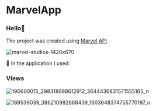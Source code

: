 # MarvelApp

### Hello👋
The project was created using [Marvel API](https://developer.marvel.com/). 

![marvel-studios-1420x670](https://user-images.githubusercontent.com/75734211/119407049-f5a8a380-bce3-11eb-9400-dada8041d744.jpg)


:hammer: In the application I used:

### Views

![190600015_298318688612912_3644436831571555165_n](https://user-images.githubusercontent.com/75754448/119680426-77621380-be41-11eb-844a-2fccf071cdb1.jpg)








![189536039_386210982668439_1603648374755770197_n](https://user-images.githubusercontent.com/75754448/119681037-01aa7780-be42-11eb-868c-13d973b0779a.jpg)



